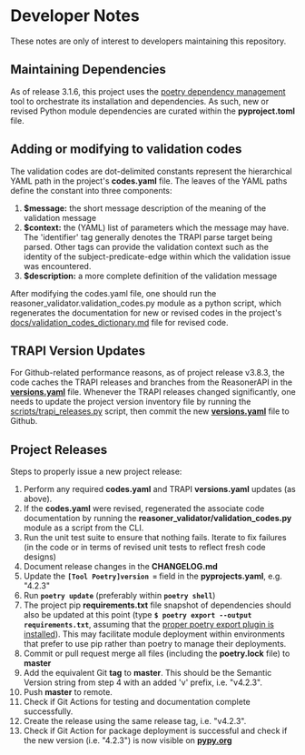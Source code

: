 # Developer Notes

These notes are only of interest to developers maintaining this repository.

## Maintaining Dependencies

As of release 3.1.6, this project uses the [poetry dependency management](https://python-poetry.org) tool to orchestrate its installation and dependencies. As such, new or revised Python module dependencies are curated within the **pyproject.toml** file.

## Adding or modifying to validation codes

The validation codes are dot-delimited constants represent the hierarchical YAML path in the project's **codes.yaml** file.  The leaves of the YAML paths define the constant into three components:

1. **$message:** the short message description of the meaning of the validation message
2. **$context:** the (YAML) list of parameters which the message may have. The 'identifier' tag generally denotes the TRAPI parse target being parsed. Other tags can provide the validation context such as the identity of the subject-predicate-edge within which the validation issue was encountered.
3. **$description:** a more complete definition of the validation message

After modifying the codes.yaml file, one should run the reasoner_validator.validation_codes.py module as a python script, which regenerates the documentation for new or revised codes in the project's [docs/validation_codes_dictionary.md](docs/validation_codes_dictionary.md) file for revised code.

## TRAPI Version Updates

For Github-related performance reasons, as of project release v3.8.3, the code caches the TRAPI releases and branches from the ReasonerAPI in the **[versions.yaml](reasoner_validator/versions.yaml)** file.  Whenever the TRAPI releases changed significantly, one needs to update the project version inventory file by running the [scripts/trapi_releases.py](scripts/trapi_releases.py) script, then commit the new **[versions.yaml](reasoner_validator/versions.yaml)** file to Github.

## Project Releases

Steps to properly issue a new project release:

1. Perform any required **codes.yaml** and TRAPI **versions.yaml** updates (as above). 
2. If the **codes.yaml** were revised, regenerated the associate code documentation by running the **reasoner_validator/validation_codes.py** module as a script from the CLI.
3. Run the unit test suite to ensure that nothing fails. Iterate to fix failures (in the code or in terms of revised unit tests to reflect fresh code designs)
4. Document release changes in the **CHANGELOG.md**
5. Update the **`[Tool Poetry]version =`** field in the **pyprojects.yaml**, e.g. "4.2.3"
6. Run **`poetry update`** (preferably within  **`poetry shell`**)
7. The project pip **requirements.txt** file snapshot of dependencies should also be updated at this point (type **`$ poetry export --output requirements.txt`**, assuming that the [proper poetry export plugin is installed](https://python-poetry.org/docs/pre-commit-hooks#poetry-export)). This may facilitate module deployment within environments that prefer to use pip rather than poetry to manage their deployments. 
8. Commit or pull request merge all files (including the **poetry.lock** file) to **master**
9. Add the equivalent Git **tag** to **master**. This should be the Semantic Version string from step 4 with an added 'v' prefix, i.e. "v4.2.3". 
10. Push **master** to remote.
11. Check if Git Actions for testing and documentation complete successfully.
12. Create the release using the same release tag, i.e. "v4.2.3". 
13. Check if Git Action for package deployment is successful and check if the new version (i.e. "4.2.3") is now visible on **[pypy.org](https://pypi.org/search/?q=reasoner-validator)**
